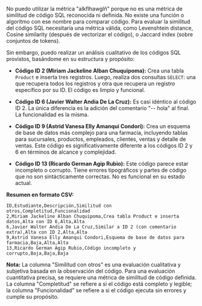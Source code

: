 No puedo utilizar la métrica "alkflhawglñ" porque no es una métrica de similitud de código SQL reconocida ni definida.  No existe una función o algoritmo con ese nombre para comparar código.  Para evaluar la similitud del código SQL necesitaría una métrica válida, como Levenshtein distance, Cosine similarity (después de vectorizar el código), o Jaccard index (sobre conjuntos de tokens).

Sin embargo, puedo realizar un análisis cualitativo de los códigos SQL provistos, basándome en su estructura y propósito:

* **Código ID 2 (Miriam Jackeline Alban Chuquipoma):** Crea una tabla `Product` e inserta tres registros.  Luego, realiza dos consultas `SELECT`: una que recupera todos los registros y otra que recupera un registro específico por su ID.  El código es limpio y funcional.

* **Código ID 6 (Javier Walter Andia De La Cruz):** Es casi idéntico al código ID 2. La única diferencia es la adición del comentario "-- hola" al final.  La funcionalidad es la misma.

* **Código ID 9 (Astrid Vanesa Elly Amanqui Condori):** Crea un esquema de base de datos más complejo para una farmacia, incluyendo tablas para sucursales, productos, empleados, clientes, ventas y detalle de ventas.  Este código es significativamente diferente a los códigos ID 2 y 6 en términos de alcance y complejidad.

* **Código ID 13 (Ricardo German Agip Rubio):** Este código parece estar incompleto o corrupto. Tiene errores tipográficos y partes de código que no son sintácticamente correctas.  No es funcional en su estado actual.


**Resumen en formato CSV:**

```csv
ID,Estudiante,Descripción,Similitud con otros,Completitud,Funcionalidad
2,Miriam Jackeline Alban Chuquipoma,Crea tabla Product e inserta datos,Alta con ID 6,Alta,Alta
6,Javier Walter Andia De La Cruz,Similar a ID 2 (con comentario extra),Alta con ID 2,Alta,Alta
9,Astrid Vanesa Elly Amanqui Condori,Esquema de base de datos para farmacia,Baja,Alta,Alta
13,Ricardo German Agip Rubio,Código incompleto y corrupto,Baja,Baja,Baja
```

**Nota:** La columna "Similitud con otros" es una evaluación cualitativa y subjetiva basada en la observación del código.  Para una evaluación cuantitativa precisa, se requiere una métrica de similitud de código definida.  La columna "Completitud" se refiere a si el código está completo y legible; la columna "Funcionalidad" se refiere a si el código ejecuta sin errores y cumple su propósito.
